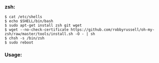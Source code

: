 ### zsh: ###
    $ cat /etc/shells 
    $ echo $SHELL/bin/bash
    $ sudo apt-get install zsh git wget
    $ wget --no-check-certificate https://github.com/robbyrussell/oh-my-zsh/raw/master/tools/install.sh -O - | sh
    $ chsh -s /bin/zsh
    $ sudo reboot
### Usage: ###